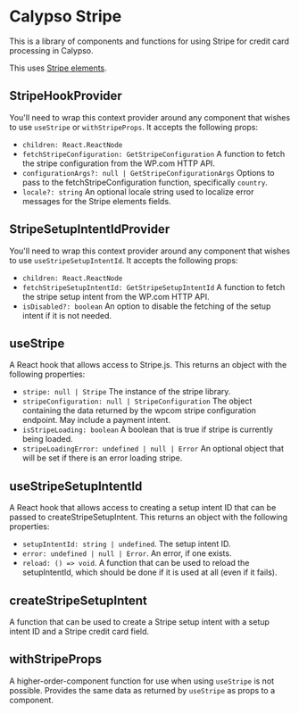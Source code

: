 # Calypso Stripe

This is a library of components and functions for using Stripe for credit card processing in Calypso.

This uses [Stripe elements](https://stripe.com/payments/elements).

## StripeHookProvider

You'll need to wrap this context provider around any component that wishes to use `useStripe` or `withStripeProps`. It accepts the following props:

- `children: React.ReactNode`
- `fetchStripeConfiguration: GetStripeConfiguration` A function to fetch the stripe configuration from the WP.com HTTP API.
- `configurationArgs?: null | GetStripeConfigurationArgs` Options to pass to the fetchStripeConfiguration function, specifically `country`.
- `locale?: string` An optional locale string used to localize error messages for the Stripe elements fields.

## StripeSetupIntentIdProvider

You'll need to wrap this context provider around any component that wishes to use `useStripeSetupIntentId`. It accepts the following props:

- `children: React.ReactNode`
- `fetchStripeSetupIntentId: GetStripeSetupIntentId` A function to fetch the stripe setup intent from the WP.com HTTP API.
- `isDisabled?: boolean` An option to disable the fetching of the setup intent if it is not needed.

## useStripe

A React hook that allows access to Stripe.js. This returns an object with the following properties:

- `stripe: null | Stripe` The instance of the stripe library.
- `stripeConfiguration: null | StripeConfiguration` The object containing the data returned by the wpcom stripe configuration endpoint. May include a payment intent.
- `isStripeLoading: boolean` A boolean that is true if stripe is currently being loaded.
- `stripeLoadingError: undefined | null | Error` An optional object that will be set if there is an error loading stripe.

## useStripeSetupIntentId

A React hook that allows access to creating a setup intent ID that can be passed to createStripeSetupIntent. This returns an object with the following properties:

- `setupIntentId: string | undefined`. The setup intent ID.
- `error: undefined | null | Error`. An error, if one exists.
- `reload: () => void`. A function that can be used to reload the setupIntentId, which should be done if it is used at all (even if it fails).

## createStripeSetupIntent

A function that can be used to create a Stripe setup intent with a setup intent ID and a Stripe credit card field.

## withStripeProps

A higher-order-component function for use when using `useStripe` is not possible. Provides the same data as returned by `useStripe` as props to a component.

